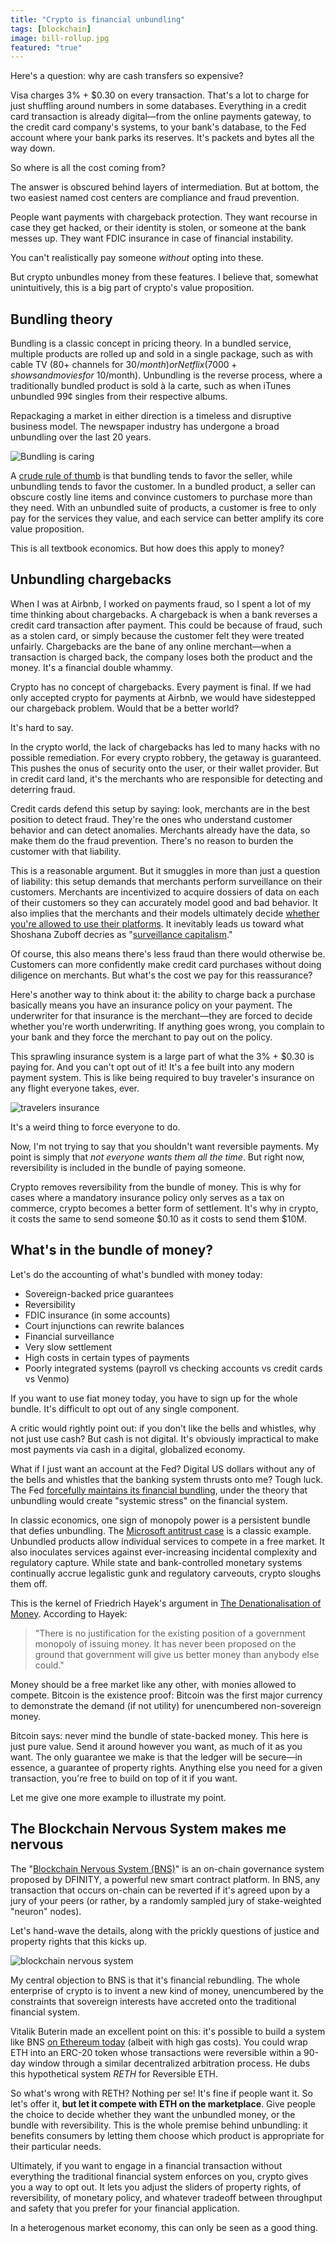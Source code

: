 ```yaml
---
title: "Crypto is financial unbundling"
tags: [blockchain]
image: bill-rollup.jpg
featured: "true"
---
```


Here's a question: why are cash transfers so expensive?

Visa charges 3% + $0.30 on every transaction. That's a lot to charge for just shuffling around numbers in some databases. Everything in a credit card transaction is already digital—from the online payments gateway, to the credit card company's systems, to your bank's database, to the Fed account where your bank parks its reserves. It's packets and bytes all the way down.

So where is all the cost coming from?

The answer is obscured behind layers of intermediation. But at bottom, the two easiest named cost centers are compliance and fraud prevention.

People want payments with chargeback protection. They want recourse in case they get hacked, or their identity is stolen, or someone at the bank messes up. They want FDIC insurance in case of financial instability.

You can't realistically pay someone *without* opting into these.

But crypto unbundles money from these features. I believe that, somewhat unintuitively, this is a big part of crypto's value proposition.

## Bundling theory
Bundling is a classic concept in pricing theory. In a bundled service, multiple products are rolled up and sold in a single package, such as with cable TV (80+ channels for $30/month) or Netflix (7000+ shows and movies for ~$10/month). Unbundling is the reverse process, where a traditionally bundled product is sold à la carte, such as when iTunes unbundled 99¢ singles from their respective albums.

Repackaging a market in either direction is a timeless and disruptive business model. The newspaper industry has undergone a broad unbundling over the last 20 years.

![Bundling is caring](https://i.imgur.com/X1q9sal.png)

A [crude rule of thumb](https://hbr.org/2010/02/the-pros-and-cons-of-bundled-p) is that bundling tends to favor the seller, while unbundling tends to favor the customer. In a bundled product, a seller can obscure costly line items and convince customers to purchase more than they need. With an unbundled suite of products, a customer is free to only pay for the services they value, and each service can better amplify its core value proposition.

This is all textbook economics. But how does this apply to money?

## Unbundling chargebacks
When I was at Airbnb, I worked on payments fraud, so I spent a lot of my time thinking about chargebacks. A chargeback is when a bank reverses a credit card transaction after payment. This could be because of fraud, such as a stolen card, or simply because the customer felt they were treated unfairly. Chargebacks are the bane of any online merchant—when a transaction is charged back, the company loses both the product and the money. It's a financial double whammy.

Crypto has no concept of chargebacks. Every payment is final. If we had only accepted crypto for payments at Airbnb, we would have sidestepped our chargeback problem. Would that be a better world?

It's hard to say.

In the crypto world, the lack of chargebacks has led to many hacks with no possible remediation. For every crypto robbery, the getaway is guaranteed. This pushes the onus of security onto the user, or their wallet provider. But in credit card land, it's the merchants who are responsible for detecting and deterring fraud.

Credit cards defend this setup by saying: look, merchants are in the best position to detect fraud. They're the ones who understand customer behavior and can detect anomalies. Merchants already have the data, so make them do the fraud prevention. There's no reason to burden the customer with that liability.

This is a reasonable argument. But it smuggles in more than just a question of liability: this setup demands that merchants perform surveillance on their customers. Merchants are incentivized to acquire dossiers of data on each of their customers so they can accurately model good and bad behavior. It also implies that the merchants and their models ultimately decide [whether you're allowed to use their platforms](https://onemileatatime.com/google-fi-review/). It inevitably leads us toward what Shoshana Zuboff decries as "[surveillance capitalism](https://en.wikipedia.org/wiki/Surveillance_capitalism)."

Of course, this also means there's less fraud than there would otherwise be. Customers can more confidently make credit card purchases without doing diligence on merchants. But what's the cost we pay for this reassurance?

Here's another way to think about it: the ability to charge back a purchase basically means you have an insurance policy on your payment. The underwriter for that insurance is the merchant—they are forced to decide whether you're worth underwriting. If anything goes wrong, you complain to your bank and they force the merchant to pay out on the policy.

This sprawling insurance system is a large part of what the 3% + $0.30 is paying for. And you can't opt out of it! It's a fee built into any modern payment system. This is like being required to buy traveler's insurance on any flight everyone takes, ever.

![travelers insurance](https://i.imgur.com/PXdr328.png)

It's a weird thing to force everyone to do.

Now, I'm not trying to say that you shouldn't want reversible payments. My point is simply that *not everyone wants them all the time*. But right now, reversibility is included in the bundle of paying someone.

Crypto removes reversibility from the bundle of money. This is why for cases where a mandatory insurance policy only serves as a tax on commerce, crypto becomes a better form of settlement. It's why in crypto, it costs the same to send someone $0.10 as it costs to send them $10M.

## What's in the bundle of money?
Let's do the accounting of what's bundled with money today:
* Sovereign-backed price guarantees
* Reversibility
* FDIC insurance (in some accounts)
* Court injunctions can rewrite balances
* Financial surveillance
* Very slow settlement
* High costs in certain types of payments
* Poorly integrated systems (payroll vs checking accounts vs credit cards vs Venmo)

If you want to use fiat money today, you have to sign up for the whole bundle. It's difficult to opt out of any single component.

A critic would rightly point out: if you don't like the bells and whistles, why not just use cash? But cash is not digital. It's obviously impractical to make most payments via cash in a digital, globalized economy.

What if I just want an account at the Fed? Digital US dollars without any of the bells and whistles that the banking system thrusts onto me? Tough luck. The Fed [forcefully maintains its financial bundling](https://www.bloomberg.com/opinion/articles/2019-03-08/the-fed-versus-the-narrow-bank), under the theory that unbundling would create "systemic stress" on the financial system.

In classic economics, one sign of monopoly power is a persistent bundle that defies unbundling. The [Microsoft antitrust case](https://en.wikipedia.org/wiki/United_States_v._Microsoft_Corp.) is a classic example. Unbundled products allow individual services to compete in a free market. It also inoculates services against ever-increasing incidental complexity and regulatory capture. While state and bank-controlled monetary systems continually accrue legalistic gunk and regulatory carveouts, crypto sloughs them off.

This is the kernel of Friedrich Hayek's argument in [The Denationalisation of Money](https://nakamotoinstitute.org/static/docs/denationalisation.pdf). According to Hayek:

> "There is no justification for the existing position of a government monopoly of issuing money. It has never been proposed on the ground that government will give us better money than anybody else could."

Money should be a free market like any other, with monies allowed to compete. Bitcoin is the existence proof: Bitcoin was the first major currency to demonstrate the demand (if not utility) for unencumbered non-sovereign money.

Bitcoin says: never mind the bundle of state-backed money. This here is just pure value. Send it around however you want, as much of it as you want. The only guarantee we make is that the ledger will be secure—in essence, a guarantee of property rights. Anything else you need for a given transaction, you're free to build on top of it if you want.

Let me give one more example to illustrate my point.

## The Blockchain Nervous System makes me nervous
The "[Blockchain Nervous System (BNS)](https://medium.com/dfinity/the-dfinity-blockchain-nervous-system-a5dd1783288e)" is an on-chain governance system proposed by DFINITY, a powerful new smart contract platform. In BNS, any transaction that occurs on-chain can be reverted if it's agreed upon by a jury of your peers (or rather, by a randomly sampled jury of stake-weighted "neuron" nodes).

Let's hand-wave the details, along with the prickly questions of justice and property rights that this kicks up.

![blockchain nervous system](https://cdn-images-1.medium.com/max/1600/1*RIqeU8xFwT8wwpNJ2Lb1nA.png)

My central objection to BNS is that it's financial rebundling. The whole enterprise of crypto is to invent a new kind of money, unencumbered by the constraints that sovereign interests have accreted onto the traditional financial system.

Vitalik Buterin made an excellent point on this: it's possible to build a system like BNS [on Ethereum today](https://programtheblockchain.com/posts/2018/06/09/reversible-ether/) (albeit with high gas costs). You could wrap ETH into an ERC-20 token whose transactions were reversible within a 90-day window through a similar decentralized arbitration process. He dubs this hypothetical system *RETH* for Reversible ETH.

So what's wrong with RETH? Nothing per se! It's fine if people want it. So let's offer it, **but let it compete with ETH on the marketplace**. Give people the choice to decide whether they want the unbundled money, or the bundle with reversibility. This is the whole premise behind unbundling: it benefits consumers by letting them choose which product is appropriate for their particular needs.

Ultimately, if you want to engage in a financial transaction without everything the traditional financial system enforces on you, crypto gives you a way to opt out. It lets you adjust the sliders of property rights, of reversibility, of monetary policy, and whatever tradeoff between throughput and safety that you prefer for your financial application.

In a heterogenous market economy, this can only be seen as a good thing.
